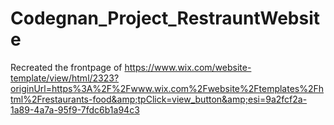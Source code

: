 # Codegnan_Project_RestrauntWebsite
Recreated the frontpage of https://www.wix.com/website-template/view/html/2323?originUrl=https%3A%2F%2Fwww.wix.com%2Fwebsite%2Ftemplates%2Fhtml%2Frestaurants-food&amp;tpClick=view_button&amp;esi=9a2fcf2a-1a89-4a7a-95f9-7fdc6b1a94c3
